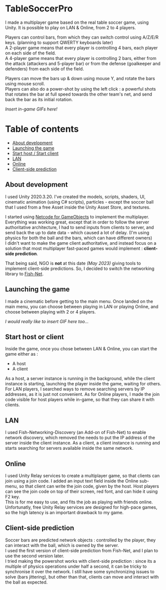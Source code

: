 # TableSoccerPro

I made a multiplayer game based on the real table soccer game, using Unity. It is possible to play on LAN & Online, from 2 to 4 players.

Players can control bars, from which they can switch control using A/Z/E/R keys. (planning to support QWERTY keyboards later)  
A 2-player game means that every player is controlling 4 bars, each player on each side of the field.  
A 4-player game means that every player is controlling 2 bars, either from the attack (attackers and 5-player bar) or from the defense (goalkeeper and defenders) from each side of the field.

Players can move the bars up & down using mouse Y, and rotate the bars using mouse scroll.  
Players can also do a power-shot by using the left click : a powerful shots that rotates the bar at full speed towards the other team's net, and send back the bar as its initial rotation.

*Insert in-game GIFs here!*

# Table of contents
* [About development](#about-development)
* [Launching the game](#launching-the-game)
* [Start host / Start client](#start-host-or-client)
* [LAN](#lan)
* [Online](#online)
* [Client-side prediction](#client-side-prediction)

## About development

I used Unity 2020.3.20. I've created the models, scripts, shaders, UI, cinematic animation (using C# scripts), particles - except the soccer ball that I used from a free Asset inside the Unity Asset Store, and textures.

I started using [Netcode for GameObjects](https://docs-multiplayer.unity3d.com/netcode/current/about/) to implement the multiplayer.  
Everything was working great, except that in order to follow the server authoritative architecture, I had to send inputs from clients to server, and send back the up to date data - which
caused a lot of delay. (I'm using physics for both the ball and the bars, which can have different owners)  
I didn't want to make the game client authoritative, and instead focus on a solution that most multiplayer fast-paced games would implement : **client-side prediction**.

That being said, NGO is **not** at this date *(May 2023)* giving tools to implement client-side predictions. So, I decided to switch the networking library to [Fish-Net](https://fish-networking.gitbook.io/docs/).

## Launching the game

I made a cinematic before getting to the main menu. Once landed on the main menu, you can choose between playing in LAN or playing Online, and choose between playing with 2 or 4 players.

*I would really like to insert GIF here too...*

## Start host or client

Inside the game, once you chose between LAN & Online, you can start the game either as :
* A host
* A client

As a host, a server instance is running in the background, while the client instance is starting, launching the player inside the game, waiting for others.
For LAN players, I searched ways to remove searching servers by IP addresses, as it is just not convenient.
As for Online players, I made the join code visible for host players while in-game, so that they can share it with clients.

## LAN

I used Fish-Networking-Discovery (an Add-on of Fish-Net) to enable network discovery, which removed the needs to put the IP address of the server inside the client instance.
As a client, a client instance is running and starts searching for servers available inside the same network.

## Online

I used Unity Relay services to create a multiplayer game, so that clients can join using a join code.
I added an input text field inside the Online sub-menu, so that client can write the join code, given by the host. Host players can see the
join code on top of their screen, red font, and can hide it using F2 key.  
This is for me easy to use, and fits the job as playing with friends online. Unfortunatly, free Unity Relay services are designed for
high-pace games, so the high latency is an important drawback to my game.

## Client-side prediction

Soccer bars are predicted network objects : controlled by the player, they can interact with the ball, which is owned by the server.  
I used the first version of client-side prediction from Fish-Net, and I plan to use the second version later.  
I tried making the powershot works with client-side prediction : since its a multiple of physics operations under half a second, it can
be tricky to synchronise it over the network. I still have some synchronizing issues to solve (bars jittering), but other than that, 
clients can move and interact with the ball as expected.
